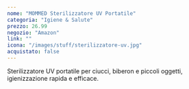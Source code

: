 ```yaml
---
nome: "MOMMED Sterilizzatore UV Portatile"
categoria: "Igiene & Salute"
prezzo: 26.99
negozio: "Amazon"
link: ""
icona: "/images/stuff/sterilizzatore-uv.jpg"
acquistato: false
---
```


Sterilizzatore UV portatile per ciucci, biberon e piccoli oggetti, igienizzazione rapida e efficace.
